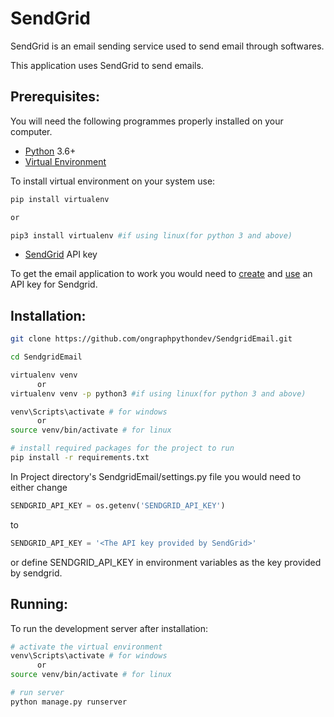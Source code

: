 # SendGrid

SendGrid is an email sending service used to send email through softwares.

This application uses SendGrid to send emails.

## Prerequisites:

You will need the following programmes properly installed on your computer.

* [Python](https://www.python.org/) 3.6+
* [Virtual Environment](https://pypi.org/project/virtualenv/)

To install virtual environment on your system use:

```bash
pip install virtualenv

or

pip3 install virtualenv #if using linux(for python 3 and above)
```
* [SendGrid](https://sendgrid.com/) API key

To get the email application to work you would need to [create](https://sendgrid.com/docs/ui/account-and-settings/api-keys/#creating-an-api-key) and [use](https://sendgrid.com/docs/for-developers/sending-email/django/) an API key for Sendgrid.
## Installation:

```bash
git clone https://github.com/ongraphpythondev/SendgridEmail.git

cd SendgridEmail

virtualenv venv
      or
virtualenv venv -p python3 #if using linux(for python 3 and above)

venv\Scripts\activate # for windows
      or
source venv/bin/activate # for linux

# install required packages for the project to run
pip install -r requirements.txt
```
In Project directory's SendgridEmail/settings.py file you would need to either change
```python
SENDGRID_API_KEY = os.getenv('SENDGRID_API_KEY')
```
to
```python
SENDGRID_API_KEY = '<The API key provided by SendGrid>'
```
or define SENDGRID_API_KEY in environment variables as the key provided by sendgrid.

## Running:

To run the development server after installation:
```bash
# activate the virtual environment
venv\Scripts\activate # for windows
      or
source venv/bin/activate # for linux

# run server
python manage.py runserver
```
